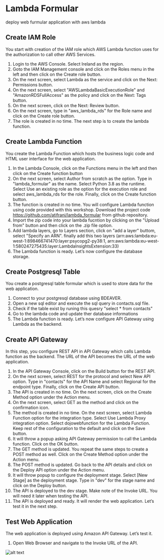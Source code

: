 # Lambda Formular
deploy web furmular application with aws lambda

## Create IAM Role
You start with creation of the IAM role which AWS Lambda function uses for the authorization to call other AWS Services.

1. Login to the AWS Console. Select Ireland as the region.
2. Goto the IAM Management console and click on the Roles menu in the left and then click on the Create role button.
3. On the next screen, select Lambda as the service and click on the Next: Permissions button.
4. On the next screen, select "AWSLambdaBasicExecutionRole" and "AmazonRDSFullAccess" as the policy and click on the Next: Tags button.
5. On the next screen, click on the Next: Review button.
6. On the next screen, type in "aws_lambda_rds" for the Role name and click on the Create role button.
7. The role is created in no time. The next step is to create the lambda function.

## Create Lambda Function
You create the Lambda Function which hosts the business logic code and HTML user interface for the web application.

1. In the Lambda Console, click on the Functions menu in the left and then click on the Create function button
2. On the next screen, select Author from scratch as the option. Type in "lambda_formular" as the name. 
   Select Python 3.8 as the runtime. Select Use an existing role as the option for the execution role and select aws_lambda_rds for the role.
   Finally, click on the Create function button.
3. The function is created in no time. You will configure Lambda function using code provided with this workshop. Download the project code https://github.com/atifrani/lambda_formular from github repository.
4. Import the zip code into your lambda fucntion by clicking on the "Upload from" button and then click on the .zip file option.
5. Add lambda layers, go to Layers section, click on "add a layer" buttom, select "Specify an ARN". finally add this two layers (arn:aws:lambda:eu-west-1:898466741470:layer:psycopg2-py38:1, arn:aws:lambda:eu-west-1:580247275435:layer:LambdaInsightsExtension:33)
6. The Lambda function is ready. Let’s now configure the database storage.



## Create Postgresql Table 

You create a postgresql table formular which is used to store data for the web application.

1. Connect to your postgresql database using BDEAVER.
2. Open a new sql editor and execute the sql query in contacts.sql file.
3. Check if the table exist by runing this quesry "select * from contacts"
4. Go to the lambda code and update ther database informations
5. The Lambda function is ready. Let’s now configure API Gateway using Lambda as the backend.

## Create API Gateway
In this step, you configure REST API in API Gateway which calls Lambda function as the backend. The URL of the API becomes the URL of the web application.

1. In the API Gateway Console, click on the Build button for the REST API.
2. On the next screen, select REST for the protocol and select New API option. Type in "contacts" for the API Name and select Regional for the endpoint type. Finally, click on the Create API button.
3. The API is created in no time. On the next screen, click on the Create Method option under the Action menu.
4. On the next screen, select GET as the method and click on the confirmation icon.
5. The method is created in no time. On the next screen, select Lambda Function option for the integration type. Select Use Lambda Proxy integration option. Select dojowebfunction for the Lambda Function. Keep rest of the configuration to the default and click on the Save button.
6. It will throw a popup asking API Gateway permission to call the Lambda function. Click on the OK button.
7. The GET method is updated. You repeat the same steps to create a POST method as well. Click on the Create Method option under the Action menu.
8. The POST method is updated. Go back to the API details and click on the Deploy API option under the Action menu.
9. It will throw popup to configure the deployment stage. Select [New Stage] as the deployment stage. Type in "dev" for the stage name and click on the Deploy button.
10. The API is deployed to the dev stage. Make note of the Invoke URL. You will need it later when testing the API.
11. The API is deployed and ready. It will render the web application. Let’s test it in the next step.


    
## Test Web Application
The web application is deployed using Amazon API Gateway. Let’s test it.
1. Open Web Browser and navigate to the Invoke URL of the API.

![alt text](https://github.com/atifrani/webapp6/blob/main/contactform.png?raw=true)
